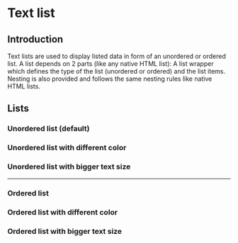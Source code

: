 # Text list

## Introduction
Text lists are used to display listed data in form of an unordered or ordered list. A list depends on 2 parts (like any native HTML list): A list wrapper which defines the type of the list (unordered or ordered) and the list items. Nesting is also provided and follows the same nesting rules like native HTML lists.

## Lists

### Unordered list (default)

<Playground>
  <template v-slot="slotProps">
    <p-text-list>
      <p-text-list-item>First level - Lorem ipsum dolor sit amet</p-text-list-item>
      <p-text-list-item>
        Lorem ipsum
        <p-text-list>
          <p-text-list-item>Second level - Lorem ipsum dolor sit amet</p-text-list-item>
          <p-text-list-item>Lorem ipsum</p-text-list-item>
        </p-text-list>
      </p-text-list-item>
      <p-text-list-item>First level - Lorem ipsum dolor sit amet</p-text-list-item>
    </p-text-list>
  </template>
</Playground>

### Unordered list with different color

<Playground>
  <template v-slot="slotProps">
    <p-text-list color="porsche-red">
      <p-text-list-item>First level - Lorem ipsum dolor sit amet</p-text-list-item>
      <p-text-list-item>
        Lorem ipsum
        <p-text-list color="porsche-red">
          <p-text-list-item>Second level - Lorem ipsum dolor sit amet</p-text-list-item>
          <p-text-list-item>Lorem ipsum</p-text-list-item>
        </p-text-list>
      </p-text-list-item>
      <p-text-list-item>First level - Lorem ipsum dolor sit amet</p-text-list-item>
    </p-text-list>
  </template>
</Playground>

### Unordered list with bigger text size

<Playground>
  <template v-slot="slotProps">
    <p-text-list text-type="48">
      <p-text-list-item>First level - Lorem ipsum dolor sit amet</p-text-list-item>
      <p-text-list-item>
        Lorem ipsum
        <p-text-list text-type="48">
          <p-text-list-item>Second level - Lorem ipsum dolor sit amet</p-text-list-item>
          <p-text-list-item>Lorem ipsum</p-text-list-item>
        </p-text-list>
      </p-text-list-item>
      <p-text-list-item>First level - Lorem ipsum dolor sit amet</p-text-list-item>
    </p-text-list>
  </template>
</Playground>

---

### Ordered list 

<Playground>
  <template v-slot="slotProps">
    <p-text-list list-type="ordered">
      <p-text-list-item>First level - Lorem ipsum dolor sit amet</p-text-list-item>
      <p-text-list-item>
        Lorem ipsum
        <p-text-list list-type="ordered">
          <p-text-list-item>Second level - Lorem ipsum dolor sit amet</p-text-list-item>
          <p-text-list-item>Lorem ipsum</p-text-list-item>
        </p-text-list>
      </p-text-list-item>
      <p-text-list-item>First level - Lorem ipsum dolor sit amet</p-text-list-item>
    </p-text-list>
  </template>
</Playground>

### Ordered list with different color

<Playground>
  <template v-slot="slotProps">
    <p-text-list list-type="ordered" color="porsche-red">
      <p-text-list-item>First level - Lorem ipsum dolor sit amet</p-text-list-item>
      <p-text-list-item>
        Lorem ipsum
        <p-text-list list-type="ordered" color="porsche-red">
          <p-text-list-item>Second level - Lorem ipsum dolor sit amet</p-text-list-item>
          <p-text-list-item>Lorem ipsum</p-text-list-item>
        </p-text-list>
      </p-text-list-item>
      <p-text-list-item>First level - Lorem ipsum dolor sit amet</p-text-list-item>
    </p-text-list>
  </template>
</Playground>

### Ordered list with bigger text size

<Playground>
  <template v-slot="slotProps">
    <p-text-list list-type="ordered" text-type="48">
      <p-text-list-item>First level - Lorem ipsum dolor sit amet</p-text-list-item>
      <p-text-list-item>
        Lorem ipsum
        <p-text-list list-type="ordered" text-type="48">
          <p-text-list-item>Second level - Lorem ipsum dolor sit amet</p-text-list-item>
          <p-text-list-item>Lorem ipsum</p-text-list-item>
        </p-text-list>
      </p-text-list-item>
      <p-text-list-item>First level - Lorem ipsum dolor sit amet</p-text-list-item>
    </p-text-list>
  </template>
</Playground>
